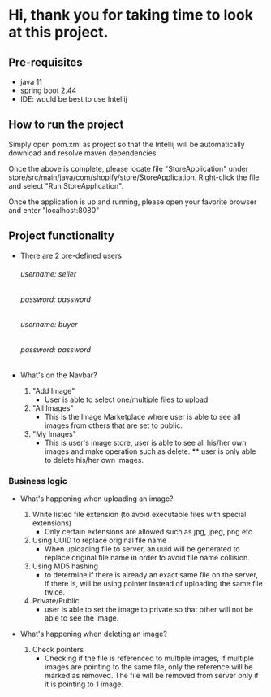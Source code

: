# Hi, thank you for taking time to look at this project.

## Pre-requisites
- java 11
- spring boot 2.44
- IDE: would be best to use Intellij

## How to run the project
Simply open pom.xml as project so that the Intellij will be
automatically download and resolve maven dependencies.

Once the above is complete, please locate file "StoreApplication"
under store/src/main/java/com/shopify/store/StoreApplication.
Right-click the file and select "Run StoreApplication".

Once the application is up and running, please open your favorite
browser and enter "localhost:8080"

## Project functionality
- There are 2 pre-defined users
    ###### username: seller
    ###### password: password
    ###### username: buyer
    ###### password: password

- What's on the Navbar?
    1. "Add Image"<br/>
        - User is able to select one/multiple files to upload.
    2. "All Images"
        - This is the Image Marketplace where user is able to see all images from others that are set to public.
    3. "My Images"
        - This is user's image store, user is able to see all his/her own images and make operation such 
          as delete. ** user is only able to delete his/her own images.
          
### Business logic
          
- What's happening when uploading an image?
    1. White listed file extension (to avoid executable files with special extensions)
        - Only certain extensions are allowed such as jpg, jpeg, png etc
    2. Using UUID to replace original file name
        - When uploading file to server, an uuid will be generated to replace original file name in order
      to avoid file name collision.
    3. Using MD5 hashing 
       - to determine if there is already an exact same file on the server, if there is, will be 
    using pointer instead of uploading the same file twice.
    4. Private/Public
       - user is able to set the image to private so that other will not be able to see the image.
         
- What's happening when deleting an image?
    1. Check pointers
        - Checking if the file is referenced to multiple images, if multiple images are pointing to the
    same file, only the reference will be marked as removed. The file will be removed from server only
          if it is pointing to 1 image.
       
